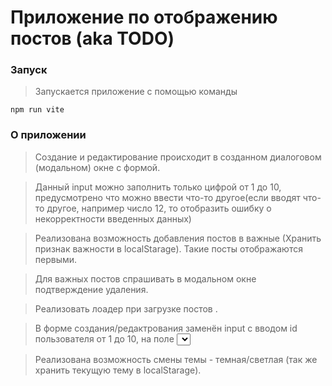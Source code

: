# Приложение по отображению постов (aka TODO)

### Запуск

> Запускается приложение с помощью команды

```
npm run vite
```

### О приложении

> Создание и редактирование происходит в созданном диалоговом (модальном) окне с формой.

> Данный input можно заполнить только цифрой от 1 до 10, предусмотрено что можно ввести что-то другое(если вводят что-то другое, например число 12, то отобразить ошибку о некорректности введенных данных)

> Реализована возможность добавления постов в важные (Хранить признак важности в localStarage). Такие посты отображаются первыми.

> Для важных постов спрашивать в модальном окне подтверждение удаления.

> Реализовать лоадер при загрузке постов .

> В форме создания/редактрования заменён input с вводом id пользователя от 1 до 10, на поле <select> - выпадающий список с выбором пользователя.

> Реализована возможность смены темы - темная/светлая (так же хранить текущую тему в localStarage).
